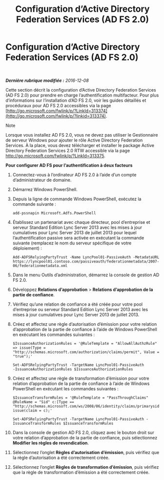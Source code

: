 ﻿---
title: Configuration d’Active Directory Federation Services (AD FS 2.0)
TOCTitle: Configuration d’Active Directory Federation Services (AD FS 2.0)
ms:assetid: 0ba8657f-55b8-41b3-960c-fdc5eeee6978
ms:mtpsurl: https://technet.microsoft.com/fr-fr/library/Dn308561(v=OCS.15)
ms:contentKeyID: 56269560
ms.date: 12/10/2016
mtps_version: v=OCS.15
ms.translationtype: HT
---

# Configuration d’Active Directory Federation Services (AD FS 2.0)

 

_**Dernière rubrique modifiée :** 2016-12-08_

Cette section décrit la configuration d’Active Directory Federation Services (AD FS 2.0) pour prendre en charge l’authentification multifacteur. Pour plus d’informations sur l’installation d’AD FS 2.0, voir les guides détaillés et procéduraux pour AD FS 2.0 accessibles via la page [http://go.microsoft.com/fwlink/p/?LinkId=313374](http://go.microsoft.com/fwlink/p/?linkid=313374).

> [!note]  
> Lorsque vous installez AD FS 2.0, vous ne devez pas utiliser le Gestionnaire de serveur Windows pour ajouter le rôle Active Directory Federation Services. À la place, vous devez télécharger et installer le package Active Directory Federation Services 2.0 RTW accessible via la page <a href="http://go.microsoft.com/fwlink/p/?linkid=313375">http://go.microsoft.com/fwlink/p/?LinkId=313375</a>.


**Pour configurer AD FS pour l’authentification à deux facteurs**

1.  Connectez-vous à l’ordinateur AD FS 2.0 à l’aide d’un compte d’administrateur de domaine.

2.  Démarrez Windows PowerShell.

3.  Depuis la ligne de commande Windows PowerShell, exécutez la commande suivante :
    
        add-pssnapin Microsoft.Adfs.PowerShell

4.  Établissez un partenariat avec chaque directeur, pool d’entreprise et serveur Standard Edition Lync Server 2013 avec les mises à jour cumulatives pour Lync Server 2013 de juillet 2013 pour lequel l’authentification passive sera activée en exécutant la commande suivante (remplacez le nom du serveur spécifique de votre déploiement) :
    
        Add-ADFSRelyingPartyTrust -Name LyncPool01-PassiveAuth -MetadataURL https://lyncpool01.contoso.com/passiveauth/federationmetadata/2007-06/federationmetadata.xml

5.  Dans le menu Outils d’administration, démarrez la console de gestion AD FS 2.0.

6.  Développez **Relations d’approbation** \> **Relations d’approbation de la partie de confiance**.

7.  Vérifiez qu’une relation de confiance a été créée pour votre pool d’entreprise ou serveur Standard Edition Lync Server 2013 avec les mises à jour cumulatives pour Lync Server 2013 de juillet 2013.

8.  Créez et affectez une règle d’autorisation d’émission pour votre relation d’approbation de la partie de confiance à l’aide de Windows PowerShell en exécutant les commandes suivantes :
    
    ```
    $IssuanceAuthorizationRules = '@RuleTemplate = "AllowAllAuthzRule" => issue(Type = "http://schemas.microsoft.com/authorization/claims/permit", Value = "true");'
    ```
    ```
    Set-ADFSRelyingPartyTrust -TargetName LyncPool01-PassiveAuth 
    -IssuanceAuthorizationRules $IssuanceAuthorizationRules
    ```    

9.  Créez et affectez une règle de transformation d’émission pour votre relation d’approbation de la partie de confiance à l’aide de Windows PowerShell en exécutant les commandes suivantes :
    
    ```
    $IssuanceTransformRules = '@RuleTemplate = "PassThroughClaims" @RuleName = "Sid" c:[Type == "http://schemas.microsoft.com/ws/2008/06/identity/claims/primarysid"]=> issue(claim = c);'
    ```
    ```
    Set-ADFSRelyingPartyTrust -TargetName LyncPool01-PassiveAuth -IssuanceTransformRules $IssuanceTransformRules
    ```

10. Dans la console de gestion AD FS 2.0, cliquez avec le bouton droit sur votre relation d’approbation de la partie de confiance, puis sélectionnez **Modifier les règles de revendication**.

11. Sélectionnez l’onglet **Règles d’autorisation d’émission**, puis vérifiez que la règle d’autorisation a été correctement créée.

12. Sélectionnez l’onglet **Règles de transformation d’émission**, puis vérifiez que la règle de transformation d’émission a été correctement créée.

